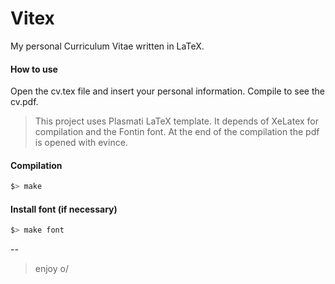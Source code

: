 Vitex
=====

My personal Curriculum Vitae written in LaTeX.


#### How to use

Open the cv.tex file and insert your personal information. Compile to see the cv.pdf.


> This project uses Plasmati LaTeX template.
> It depends of XeLatex for compilation and the Fontin font.
> At the end of the compilation the pdf is opened with evince.


#### Compilation
```bash
$> make
```


#### Install font (if necessary)
```bash
$> make font
```

--
> enjoy o/ 
